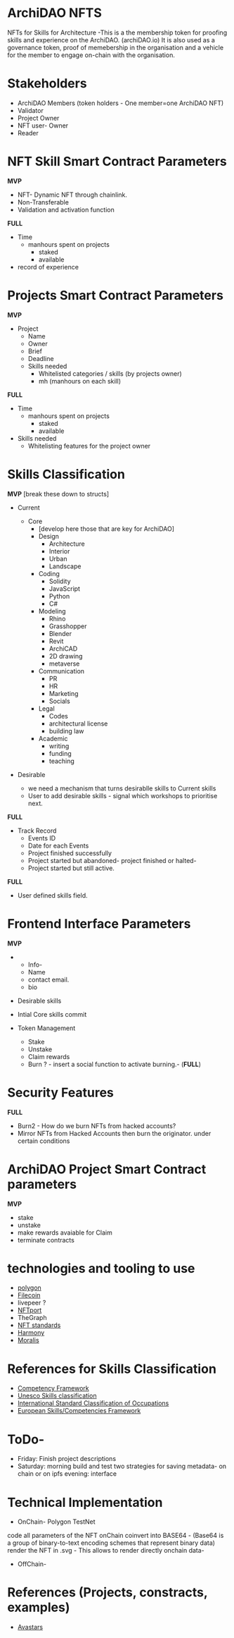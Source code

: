 # ArchiDAO NFTS
NFTs for Skills for Architecture -This is a the membership token for proofing skills and experience on the ArchiDAO.
 (archiDAO.io) It is also used as a governance token, proof of memebership in the organisation and a vehicle for the member to engage on-chain with the organisation.


# Stakeholders
- ArchiDAO Members (token holders - One member=one ArchiDAO NFT)
- Validator
- Project Owner
- NFT user- Owner
- Reader


# NFT Skill Smart Contract Parameters
**MVP**
* NFT-
  Dynamic NFT through chainlink.
* Non-Transferable
* Validation and activation function

**FULL**
* Time
  - manhours spent on projects
    - staked
    - available
* record of experience

# Projects Smart Contract Parameters
**MVP**
* Project
  - Name
  - Owner
  - Brief
  - Deadline
  - Skills needed
    - Whitelisted categories / skills (by projects owner)
    - mh (manhours on each skill)


**FULL**
* Time
  - manhours spent on projects
    - staked
    - available
* Skills needed
    - Whitelisting features for the project owner


# Skills Classification
**MVP** [break these down to structs]
- Current
  - Core
    - [develop here those that are key for ArchiDAO]
    - Design
        - Architecture
        - Interior
        - Urban
        - Landscape
    - Coding
        - Solidity
        - JavaScript
        - Python
        - C#
    - Modeling
        - Rhino
        - Grasshopper
        - Blender
        - Revit
        - ArchiCAD
        - 2D drawing
        - metaverse
    - Communication
        - PR
        - HR
        - Marketing
        - Socials
    - Legal
        - Codes
        - architectural license
        - building law
    - Academic
        - writing
        - funding
        - teaching

- Desirable
  - we need a mechanism that turns desirablle skills to Current skills
  - User to add desirable skills - signal which workshops to prioritise next.

**FULL**
- Track Record
  - Events ID
  - Date for each Events
  - Project finished successfully
  - Project started but abandoned- project finished or halted-
  - Project started but still active.

**FULL**
- User defined skills field.



# Frontend Interface Parameters
**MVP**
- * Info-
  - Name
  - contact email.
  - bio

- Desirable skills
- Intial Core skills commit

- Token Management  
  - Stake
  - Unstake
  - Claim rewards
  - Burn ? - insert a social function to activate burning.- (**FULL**)



# Security Features
**FULL**
- Burn2 - How do we burn NFTs from hacked accounts?
- Mirror NFTs from Hacked Accounts then burn the originator. under certain conditions




# ArchiDAO Project Smart Contract parameters
**MVP**
- stake
- unstake
- make rewards avaiable for Claim
- terminate contracts




# technologies and tooling to use
- [polygon](https://polygon.technology/)
- [Filecoin](https://docs.filecoin.io/about-filecoin/ipfs-and-filecoin/)
- livepeer ?
- [NFTport](NFTport.xyz)
- TheGraph
- [NFT standards](https://www.nftstandards.wtf/NFT+Standards+Wiki+-+READ.me)
- [Harmony](https://open.harmony.one/)
- [Moralis](https://moralis.io/)

# References for Skills Classification  
  * [Competency Framework](https://www.skills-base.com/competency-framework)
  * [Unesco Skills classification](http://uis.unesco.org/sites/default/files/documents/international-standard-classification-of-education-fields-of-education-and-training-2013-detailed-field-descriptions-2015-en.pdf)
  * [International Standard Classification of Occupations](https://www.ilo.org/public/english/bureau/stat/isco/)
  * [European Skills/Competencies Framework](https://ec.europa.eu/esco/portal/documents)

# ToDo-
- Friday: Finish project descriptions
- Saturday: morning build and test two strategies for saving metadata- on chain or on ipfs
evening: interface

# Technical Implementation

* OnChain-
Polygon TestNet

code all parameters of the NFT onChain
coinvert into BASE64 - (Base64 is a group of binary-to-text encoding schemes that represent binary data)
render the NFT in .svg - This allows to render directly onchain data-




* OffChain-


# References (Projects, constracts, examples)

- [Avastars](https://github.com/NFT42/Avastars-Contracts)
